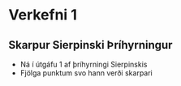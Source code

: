 # Verkefni 1

## Skarpur Sierpinski Þríhyrningur
* Ná í útgáfu 1 af þríhyrningi Sierpinskis
* Fjölga punktum svo hann verði skarpari